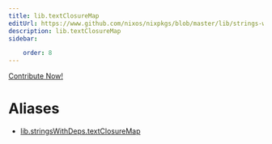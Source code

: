 ```yaml
---
title: lib.textClosureMap
editUrl: https://www.github.com/nixos/nixpkgs/blob/master/lib/strings-with-deps.nix#L77C20
description: lib.textClosureMap
sidebar:

    order: 8
---
```


<a href="https://www.github.com/nixos/nixpkgs/blob/master/lib/strings-with-deps.nix#L77C20">Contribute Now!</a>


# Aliases

- [lib.stringsWithDeps.textClosureMap](reference/lib/stringsWithDeps/lib-stringsWithDeps-textClosureMap)


